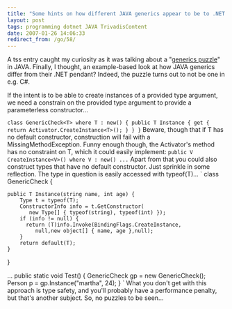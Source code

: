 ```yaml
---
title: "Some hints on how different JAVA generics appear to be to .NET generics"
layout: post
tags: programming dotnet JAVA TrivadisContent
date: 2007-01-26 14:06:33
redirect_from: /go/58/
---
```


A tss entry caught my curiosity as it was talking about a &quot;[generics puzzle](http://stuffthathappens.com/blog/2007/01/25/java-generics-puzzler/)&quot; in JAVA. Finally, I thought, an example-based look at how JAVA generics differ from their .NET pendant? Indeed, the puzzle turns out to not be one in e.g. C#.

If the intent is to be able to create instances of a provided type argument, we need a constrain on the provided type argument to provide a parameterless constructor... 

`
  class GenericCheck<T> where T : new() {
    public T Instance {
      get {
        return Activator.CreateInstance<T>();
      }
    }
  }
`
Beware, though that if T has no default constructor, construction will fail with a MissingMethodException. Funny enough though, the Activator's method has no constraint on T, which it could easily implement:
`
  public V CreateInstance<V>() where V : new() ...
`
Apart from that you could also construct types that have no default constructor. Just sprinkle in some reflection. The type in question is easily accessed with typeof(T)...
`
  class GenericCheck<T> {

    public T Instance(string name, int age) {
        Type t = typeof(T);
        ConstructorInfo info = t.GetConstructor(
           new Type[] { typeof(string), typeof(int) });
        if (info != null) {
          return (T)info.Invoke(BindingFlags.CreateInstance,
             null,new object[] { name, age },null);
        }
        return default(T);
    }

  }

...
    public static void Test() {
      GenericCheck<Person> gp = new GenericCheck<Person>();
      Person p = gp.Instance("martha", 24);
    }
`
What you don't get with this approach is type safety, and you'll probably have a performance penalty, but that's another subject.
So, no puzzles to be seen...